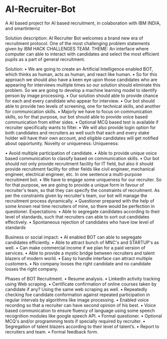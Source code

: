 # AI-Recruiter-Bot
A AI based project for AI based recruitment, in colaboration with IBM INDIA, and smartinternz


Solution description:
AI Recruiter Bot welcomes a brand new era of recruitment protocol.
One of the most challenging problem statements given by IBM HACK CHALLENGES TEAM.
THEME:
An interface where computer can able to interact with candidates and select the most efficient pupils as a part of general recruitment.

Solution:
•	We are going to create an Artificial Intelligence enabled BOT, which thinks as human, acts as human, and react like human.
•	So for this approach we should also have a keen eye upon those candidates who are appearing for interviews multiple times so our solution should eliminate this problem.  So we are going to develop a machine learning model to identify person by image processing.
•	Our solution should able to provide chance for each and every candidate who appear for interview.
•	Our bot should able to provide two levels of screening, one for technical skills, and another for communication skills.
•	Majorly we have to focus on communication skills, so for that purpose, our bot should able to provide voice based communication from either sides.
•	Optional MCQ based test is available if recruiter specifically wants to filter.
•	We will also provide login option for both candidates and recruiters as well such that each and every stake holder will have their own account, and eligible candidates will get notified about opportunity.
Novelty or uniqueness:
Uniqueness:


•	Avoid multiple participation of candidate. 
•	Able to provide unique voice based communication to classify based on communication skills.
•	Our bot should not only provide recruitment facility for IT field, but also it should provide recruitment facility for other fields like civil engineer, mechanical engineer, electrical engineer, etc. In one sentence a multi-purpose recruitment bot.
•	We have to engage some uniqueness for our recruiter. So for that purpose, we are going to provide a unique form in favour of recruiter's team, so that they can specify the constraints of recruitment. As per the constraints given by recruiter's team, our bot will manage the recruitment process dynamically.
•	Questioner prepared with the help of some known real time recruiters of mine, so there would be perfection in questioner.
Expectations:
•	Able to segregate candidates according to their level of standards, such that recruiters can able to sort out candidates effectively.
•	Spontaneous rejection of candidates who have low level of standards


Business or social impact:
•	AI enabled BOT can able to segregate candidates efficiently.
•	Able to attract bunch of MNC's and STARTUP's as well.
•	Can make commercial income if we plan for a paid version of services.
•	Able to provide a mystic bridge between recruiters and talent blazers of modern world.
•	Easy to handle interface can attract multiple customers.
•	No company looses the right candidate and no candidate losses the right company.

Phases of BOT Recruitment.
•	Resume analysis.
•	LinkedIn activity tracking using Web scraping.
•	Certificate confirmation of online courses taken by candidate if any? Using the same web scraping as well.
•	Repeatedly checking foe candidate conformation against repeated participation in regular intervals by algorithms like image processing.
•	Enabled voice recording so that a recruiter can have second opinion of his best.
•	Voice based communication to ensure fluency of language using some speech recognition modules like google speech API.
•	Formal questioner.
•	Optional MCQ's and/or programming tests if specially required by recruiter. 
•	Segregation of talent blazers according to their level of talent’s.
•	Report to recruiters and team.
•	Formal feedback form.
